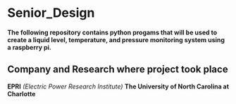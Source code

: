 # Senior_Design
**The following repository contains python progams that will be used to create a liquid level, temperature, and pressure monitoring system using a raspberry pi.**

## Company and Research where project took place

**EPRI** *(Electric Power Research Institute)*
**The University of North Carolina at Charlotte**
